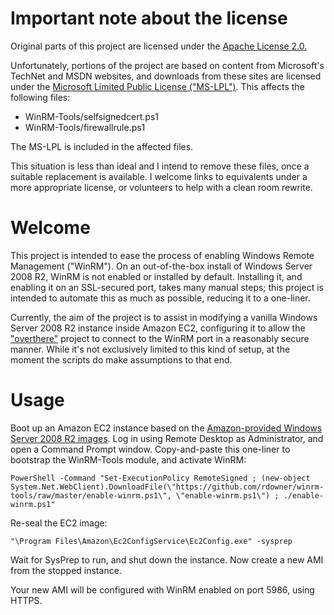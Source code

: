 Important note about the license
================================

Original parts of this project are licensed under the [Apache License
2.0.][Apache2]

Unfortunately, portions of the project are based on content from
Microsoft's TechNet and MSDN websites, and downloads from these sites
are licensed under the [Microsoft Limited Public License
("MS-LPL")][MS-LPL]. This affects the following files:

 -  WinRM-Tools/selfsignedcert.ps1
 -  WinRM-Tools/firewallrule.ps1

The MS-LPL is included in the affected files.

This situation is less than ideal and I intend to remove these files,
once a suitable replacement is available. I welcome links to
equivalents under a more appropriate license, or volunteers to help
with a clean room rewrite.

[Apache2]: http://www.apache.org/licenses/LICENSE-2.0
[MS-LPL]: http://technet.microsoft.com/en-us/cc300389.aspx#P


Welcome
=======

This project is intended to ease the process of enabling Windows
Remote Management ("WinRM"). On an out-of-the-box install of Windows
Server 2008 R2, WinRM is not enabled or installed by
default. Installing it, and enabling it on an SSL-secured port, takes
many manual steps; this project is intended to automate this as much
as possible, reducing it to a one-liner.

Currently, the aim of the project is to assist in modifying a vanilla
Windows Server 2008 R2 instance inside Amazon EC2, configuring it to
allow the ["overthere"][overthere] project to connect to the WinRM
port in a reasonably secure manner. While it's not exclusively limited
to this kind of setup, at the moment the scripts do make assumptions
to that end.

[overthere]: https://github.com/xebialabs/overthere


Usage
=====

Boot up an Amazon EC2 instance based on the [Amazon-provided Windows
Server 2008 R2 images][AMIs]. Log in using Remote Desktop as Administrator,
and open a Command Prompt window. Copy-and-paste this one-liner to
bootstrap the WinRM-Tools module, and activate WinRM:

```
PowerShell -Command "Set-ExecutionPolicy RemoteSigned ; (new-object System.Net.WebClient).DownloadFile(\"https://github.com/rdowner/winrm-tools/raw/master/enable-winrm.ps1\", \"enable-winrm.ps1\") ; ./enable-winrm.ps1"
```

Re-seal the EC2 image:

```
"\Program Files\Amazon\Ec2ConfigService\Ec2Config.exe" -sysprep
```

Wait for SysPrep to run, and shut down the instance. Now create a new
AMI from the stopped instance.

Your new AMI will be configured with WinRM enabled on port 5986, using
HTTPS.

[AMIs]: http://aws.amazon.com/amis/Microsoft-Windows?browse=1
